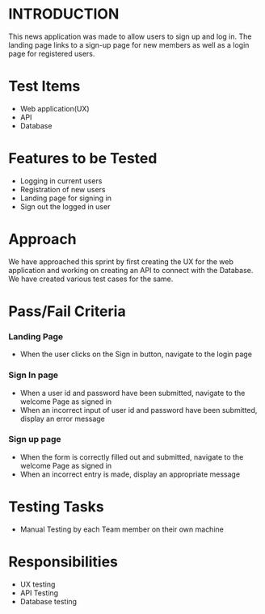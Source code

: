 # INTRODUCTION

This news application was made to allow users to sign up and log in. The landing page links to a sign-up page for new members as well as a login page for registered users.

# Test Items
- Web application(UX) 
- API
- Database 

# Features to be Tested
- Logging in current users
- Registration of new users
- Landing page for signing in
- Sign out the logged in user

# Approach
We have approached this sprint by first creating the UX for the web application and working on creating an API to connect with the Database. We have created various test cases for the same.

# Pass/Fail Criteria

### Landing Page
- When the user clicks on the Sign in button, navigate to the login page
### Sign In page
- When a user id and password have been submitted, navigate to the welcome Page as signed in
- When an incorrect input of user id and password have been submitted, display an error message

### Sign up page
- When the form is correctly filled out and submitted, navigate to the welcome Page as signed in
- When an incorrect entry is made, display an appropriate message


# Testing Tasks
- Manual Testing by each Team member on their own machine

# Responsibilities
- UX testing
- API Testing
- Database testing
